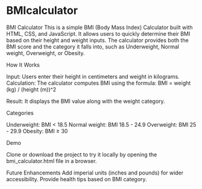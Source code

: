 # BMIcalculator
BMI Calculator
This is a simple BMI (Body Mass Index) Calculator built with HTML, CSS, and JavaScript. It allows users to quickly determine their BMI based on their height and weight inputs. The calculator provides both the BMI score and the category it falls into, such as Underweight, Normal weight, Overweight, or Obesity.

How It Works

Input: Users enter their height in centimeters and weight in kilograms.
Calculation: The calculator computes BMI using the formula:
BMI = weight (kg) / (height (m))^2

Result: It displays the BMI value along with the weight category.

Categories

Underweight: BMI < 18.5
Normal weight: BMI 18.5 - 24.9
Overweight: BMI 25 - 29.9
Obesity: BMI ≥ 30

Demo

Clone or download the project to try it locally by opening the bmi_calculator.html file in a browser.

Future Enhancements
Add imperial units (inches and pounds) for wider accessibility.
Provide health tips based on BMI category.

